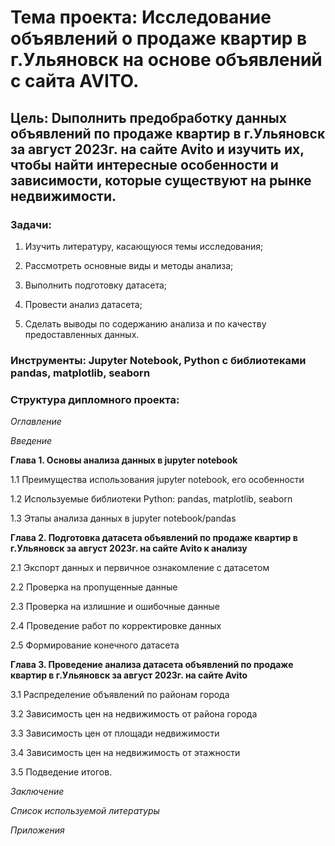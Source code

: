 # **Тема проекта**: Исследование объявлений о продаже квартир в г.Ульяновск на основе объявлений с сайта AVITO. 

## **Цель**: Dыполнить предобработку данных объявлений по продаже квартир в г.Ульяновск за август 2023г. на сайте Avito и изучить их, чтобы найти интересные особенности и зависимости, которые существуют на рынке недвижимости.   

### **Задачи**:   

1. Изучить литературу, касающуюся темы исследования;    

2. Рассмотреть основные виды и методы анализа; 

3. Выполнить подготовку датасета;   

4. Провести анализ датасета;  

5. Сделать выводы по содержанию анализа и по качеству предоставленных данных. 

### **Инструменты**: Jupyter Notebook, Python с библиотеками pandas, matplotlib, seaborn   

### **Структура дипломного проекта**:   

_Оглавление_  

_Введение_ 

**Глава 1. Основы анализа данных в jupyter notebook**  

1.1 Преимущества использования jupyter notebook, его особенности  

1.2 Используемые библиотеки Python:  pandas, matplotlib, seaborn    

1.3 Этапы анализа данных в jupyter notebook/pandas  

**Глава 2. Подготовка датасета  объявлений по продаже квартир в г.Ульяновск за август 2023г. на сайте Avito к анализу**  

2.1 Экспорт данных и первичное ознакомление с датасетом

2.2 Проверка на пропущенные данные   

2.3 Проверка на излишние и ошибочные данные 

2.4 Проведение работ по корректировке данных

2.5 Формирование конечного датасета  

**Глава 3. Проведение анализа датасета объявлений по продаже квартир в г.Ульяновск за август 2023г. на сайте Avito** 

3.1 Распределение объявлений по районам города  

3.2 Зависимость цен на недвижимость от района города

3.3 Зависимость цен от площади недвижимости   

3.4 Зависимость цен на недвижимость от этажности  

3.5 Подведение итогов. 

_Заключение_ 

_Список используемой литературы_ 

_Приложения_